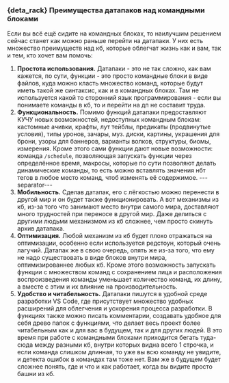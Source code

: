 ### {deta_rack} Преимущества датапаков над командными блоками
Если вы всё ещё сидите на командных блоках, то наилучшим решением сейчас станет как можно раньше перейти на датапаки. У них есть множество преимуществ над кб, которые облегчат жизнь как и вам, так и тем, кто хочет вам помочь:

1. **Простота использования.** Датапаки - это не так сложно, как вам кажется, по сути, функции - это просто командные блоки в виде файлов, куда можно класть множество команд, которые будут иметь такой же синтаксис, как и в командных блоках. Там не используется какой то сторонний язык программирования - если вы понимаете команды в кб, то и перейти на дп не составит труда.
2. **Функциональность.** Помимо функций датапаки предоставляют КУЧУ новых возможностей, недоступных командным блокам: кастомные ачивки, крафты, лут тейблы, предикаты (продвинутые условия), типы уронов, зачары, муз. диски, картины, украшения для брони, узоры для баннеров, варианты волков, структуры, биомы, измерения. Кроме этого сами функции дают новые возможности: команда `/schedule`, позволяющая запускать функции через определённое время, макросы, которые по сути позволяют делать динамические команды, то есть можно вставлять значения нбт тегов в любое место команд, чтоб изменять её содержимое.
---separator---
3. **Мобильность.** Сделав датапак, его с лёгкостью можно перенести в другой мир и он будет также функционировать. А вот механизмы из кб, из-за того что занимают место внутри самого мира, доставляют много трудностей при переносе в другой мир. Даже делиться с другими людьми механизмом из кб сложнее, чем просто скинуть архив датапака. 
4. **Оптимизация.** Любой механизм из кб будет плохо отражаться на оптимизации, особенно если используется редстоун, который очень лагучий. Датапак же в свою очередь, опять же из-за того, что ему не надо существовать в виде блоков внутри мира, оптимизированнее любых кб. Кроме этого возможность запускать функции с множеством команд с сохранением лица и расположения воспроизведения команды уменьшает количество команд, их длину, а вместе с этим и их влияние на производительность.
5. **Удобство и читабельность.** Датапаки пишутся в удобной среде разработки VS Code, где присутствует множество удобных расширений для облегчения и ускорения процесса разработки. В функциях также можно писать комментарии, создавать удобное для себя древо папок с функциями, что делает весь проект более читабельным как и для вас в будущем, так и для других людей. В это время при работе с командными блоками приходится бегать туда-сюда между разными кб, внутри которых видна всего 1 строчка, и если команда слишком длинная, то уже вы всю команду не увидите, и детекта ошибок в командах там тоже нет. Вам же в будущем будет сложнее понять, где и что и как работает, когда вы видите просто башни из кб. 